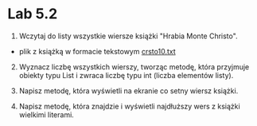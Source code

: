 # Lab 5.2

1. Wczytaj do listy wszystkie wiersze książki "Hrabia Monte Christo".
* plik z książką w formacie tekstowym [crsto10.txt](../crsto10.txt)

2. Wyznacz liczbę wszystkich wierszy, tworząc metodę, która przyjmuje obiekty typu List i zwraca liczbę typu int (liczba elementów listy). 

3. Napisz metodę, która wyświetli na ekranie co setny wiersz książki.

4. Napisz metodę, która znajdzie i wyświetli najdłuższy wers z książki wielkimi literami.

